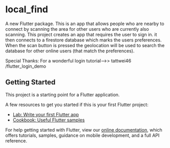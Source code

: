 # local_find

A new Flutter package. This is an app that allows people who are nearby to connect by scanning the area for other users who are currently also scanning. This project creates an app that requires the user to sign in. it then connects to a firestore database which marks the users preferences. When the scan button is pressed the geolocation will be used to search the database for other online users (that match the preferences).


Special Thanks: For a wonderful login tutorial-->> tattwei46 /flutter_login_demo 

## Getting Started

This project is a starting point for a Flutter application.

A few resources to get you started if this is your first Flutter project:

- [Lab: Write your first Flutter app](https://flutter.dev/docs/get-started/codelab)
- [Cookbook: Useful Flutter samples](https://flutter.dev/docs/cookbook)

For help getting started with Flutter, view our
[online documentation](https://flutter.dev/docs), which offers tutorials,
samples, guidance on mobile development, and a full API reference.
